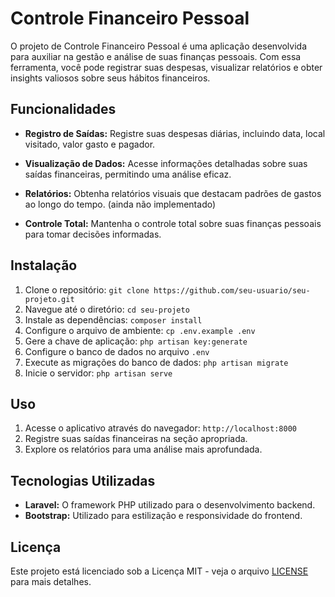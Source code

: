 # Controle Financeiro Pessoal

O projeto de Controle Financeiro Pessoal é uma aplicação desenvolvida para auxiliar na gestão e análise de suas finanças pessoais. Com essa ferramenta, você pode registrar suas despesas, visualizar relatórios e obter insights valiosos sobre seus hábitos financeiros.

## Funcionalidades

- **Registro de Saídas:** Registre suas despesas diárias, incluindo data, local visitado, valor gasto e pagador.

- **Visualização de Dados:** Acesse informações detalhadas sobre suas saídas financeiras, permitindo uma análise eficaz.

- **Relatórios:** Obtenha relatórios visuais que destacam padrões de gastos ao longo do tempo. (ainda não implementado)

- **Controle Total:** Mantenha o controle total sobre suas finanças pessoais para tomar decisões informadas.

## Instalação

1. Clone o repositório: `git clone https://github.com/seu-usuario/seu-projeto.git`
2. Navegue até o diretório: `cd seu-projeto`
3. Instale as dependências: `composer install`
4. Configure o arquivo de ambiente: `cp .env.example .env`
5. Gere a chave de aplicação: `php artisan key:generate`
6. Configure o banco de dados no arquivo `.env`
7. Execute as migrações do banco de dados: `php artisan migrate`
8. Inicie o servidor: `php artisan serve`

## Uso

1. Acesse o aplicativo através do navegador: `http://localhost:8000`
2. Registre suas saídas financeiras na seção apropriada.
3. Explore os relatórios para uma análise mais aprofundada.

## Tecnologias Utilizadas

- **Laravel:** O framework PHP utilizado para o desenvolvimento backend.
- **Bootstrap:** Utilizado para estilização e responsividade do frontend.

## Licença

Este projeto está licenciado sob a Licença MIT - veja o arquivo [LICENSE](LICENSE) para mais detalhes.
